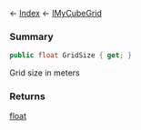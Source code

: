 ← [Index](Api-Index) ← [IMyCubeGrid](VRage.Game.ModAPI.Ingame.IMyCubeGrid)

### Summary

```csharp
public float GridSize { get; }
```

Grid size in meters

### Returns

[float](https://docs.microsoft.com/en-us/dotnet/api/system.single?view=netframework-4.6)

